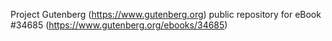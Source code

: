 Project Gutenberg (https://www.gutenberg.org) public repository for eBook #34685 (https://www.gutenberg.org/ebooks/34685)
